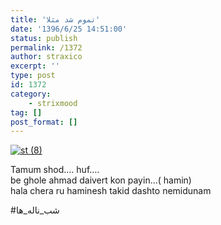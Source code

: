```yaml
---
title: 'تموم شد مثلا'
date: '1396/6/25 14:51:00'
status: publish
permalink: /1372
author: straxico
excerpt: ''
type: post
id: 1372
category:
    - strixmood
tag: []
post_format: []
---
```

[![st (8)](../../uploads/2015/08/st-8.jpg)](http://localhost/wp-content/uploads/2015/08/st-8.jpg)

Tamum shod…. huf….  
be ghole ahmad daivert kon payin…( hamin)  
hala chera ru haminesh takid dashto nemidunam

\#شب\_ناله\_ها